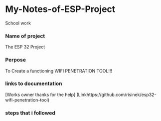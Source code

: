 # My-Notes-of-ESP-Project
School work

### Name of project
The ESP 32 Project

### Perpose
To Create a functioning WIFI PENETRATION TOOL!!!

### links to documentation
[Works owner thanks for the help] (Linkhttps://github.com/risinek/esp32-wifi-penetration-tool)

### steps that i followed

